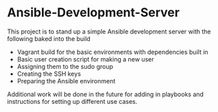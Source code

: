 # Ansible-Development-Server

This project is to stand up a simple Ansible development server with the following baked into the build

* Vagrant build for the basic environments with dependencies built in
* Basic user creation script for making a new user
* Assigning them to the sudo group
* Creating the SSH keys
* Preparing the Ansible environment

Additional work will be done in the future for adding in playbooks and instructions for setting up different use cases.
